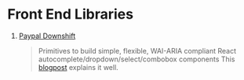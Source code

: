 # Front End Libraries

1. [Paypal Downshift](https://github.com/paypal/downshift)
   > Primitives to build simple, flexible, WAI-ARIA compliant React autocomplete/dropdown/select/combobox components
   This [blogpost](https://blog.kentcdodds.com/introducing-downshift-for-react-b1de3fca0817) explains it well.
